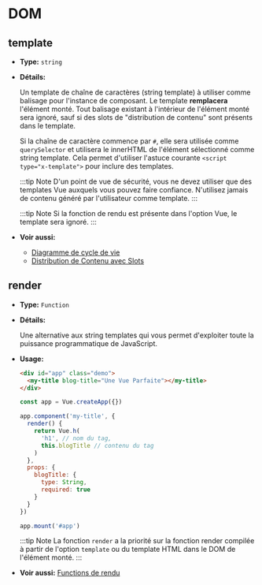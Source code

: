 # DOM

## template

- **Type:** `string`

- **Détails:**

  Un template de chaîne de caractères (string template) à utiliser comme balisage pour l'instance de composant. Le template **remplacera** l'élément monté. Tout balisage existant à l'intérieur de l'élément monté sera ignoré, sauf si des slots de "distribution de contenu" sont présents dans le template.

  Si la chaîne de caractère commence par `#`, elle sera utilisée comme `querySelector` et utilisera le innerHTML de l'élément sélectionné comme string template. Cela permet d'utiliser l'astuce courante `<script type="x-template">` pour inclure des templates.

  :::tip Note
  D'un point de vue de sécurité, vous ne devez utiliser que des templates Vue auxquels vous pouvez faire confiance. N'utilisez jamais de contenu généré par l'utilisateur comme template.
  :::

  :::tip Note
  Si la fonction de rendu est présente dans l'option Vue, le template sera ignoré.
  :::

- **Voir aussi:**
  - [Diagramme de cycle de vie](../guide/instance.html#diagramme-de-cycle-de-vie)
  - [Distribution de Contenu avec Slots](../guide/component-basics.html#distribution-de-contenu-avec-des-slots)

## render

- **Type:** `Function`

- **Détails:**

  Une alternative aux string templates qui vous permet d'exploiter toute la puissance programmatique de JavaScript.

- **Usage:**

  ```html
  <div id="app" class="demo">
    <my-title blog-title="Une Vue Parfaite"></my-title>
  </div>
  ```

  ```js
  const app = Vue.createApp({})

  app.component('my-title', {
    render() {
      return Vue.h(
        'h1', // nom du tag,
        this.blogTitle // contenu du tag
      )
    },
    props: {
      blogTitle: {
        type: String,
        required: true
      }
    }
  })

  app.mount('#app')
  ```

  :::tip Note
    La fonction `render` a la priorité sur la fonction render compilée à partir de l'option `template` ou du template HTML dans le DOM de l'élément monté.
  :::

- **Voir aussi:** [Functions de rendu](../guide/render-function.html)
